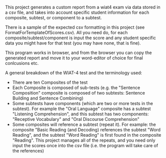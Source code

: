 This project generates a custom report from a wiat4 exam via data stored in a csv file, and takes into account specific student information for each composite, subtest, or component to a subtest.

There is a sample of the expected csv formatting in this project (see FormatForTemplateOfScores.csv). All you need do, for each composite/subtest/component is input the score and any student specific data you might have for that test (you may have none, that is fine).

This program works in browser, and from the browser you can copy the generated report and move it to your word-editor of choice for final conlcusions etc.



A general breakdown of the WIAT-4 test and the terminology used:
* There are ten Composites of the test
* Each Composite is composed of sub-tests (e.g. the "Sentence Composition" composite is composed of two subtests: Sentence Building and Sentence Combining)
* Some subtests have components (which are two or more tests in the subtest). For example the "Oral Language" composite has a subtest "Listening Comprehension", and this subtest has two components: "Receptive Vocabulary" and "Oral Discourse Comprehension"
* Some composites will reference a subtest (repeat it). For example: the composite "Basic Reading (and Decoding) references the subtest "Word Reading", and the subtest "Word Reading" is first found in  the composite "Reading". This project manages all of the repeats, and you need only input the scores once into the csv file (i.e. the program will take care of the references)


